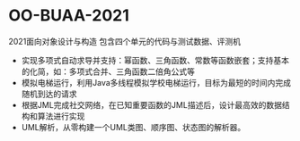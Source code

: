 # OO-BUAA-2021
2021面向对象设计与构造
包含四个单元的代码与测试数据、评测机
* 实现多项式自动求导并支持：幂函数、三角函数、常数等函数嵌套；支持基本的化简，如：多项式合并、三角函数二倍角公式等
* 模拟电梯运行，利用Java多线程模拟学校电梯运行，目标为最短的时间内完成随机到达的请求
* 根据JML完成社交网络，在已知重要函数的JML描述后，设计最高效的数据结构和算法进行实现
* UML解析，从零构建一个UML类图、顺序图、状态图的解析器。
